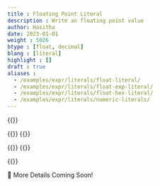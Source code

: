 ```yaml
---
title : Floating Point Literal
description : Write an floating point value
author: Hasitha
date: 2023-01-01
weight : 5026
btype : [float, decimal]
blang : [literal]
highlight : []
draft : true
aliases : 
  - /examples/expr/literals/float-literal/
  - /examples/expr/literals/float-exp-literal/
  - /examples/expr/literals/float-hex-literal/
  - /examples/expr/literals/numeric-literals/
---
```


{{<md class="summary">}}

{{</md>}}
{{<md class="syntax">}}

{{</md>}}
{{<md class="tldr">}}

{{</md>}}

<!--more-->
🚧 More Details Coming Soon!
